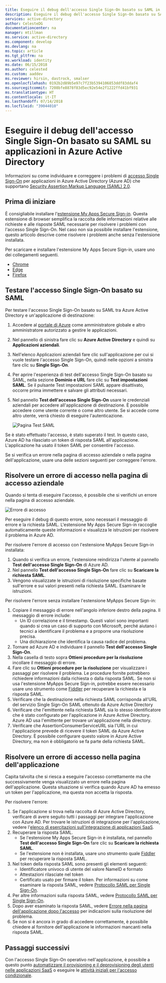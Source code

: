 ```yaml
---
title: Eseguire il debug dell'accesso Single Sign-On basato su SAML in Azure Active Directory | Microsoft Docs
description: Eseguire il debug dell'accesso Single Sign-On basato su SAML su applicazioni in Azure Active Directory.
services: active-directory
author: CelesteDG
documentationcenter: na
manager: mtillman
ms.service: active-directory
ms.component: develop
ms.devlang: na
ms.topic: article
ms.tgt_pltfrm: na
ms.workload: identity
ms.date: 06/15/2018
ms.author: celested
ms.custom: aaddev
ms.reviewer: hirsin, dastrock, smalser
ms.openlocfilehash: 0192b2d89b5e97c7f23b5394106853ddf83ddaf4
ms.sourcegitcommit: 7208bfe8878f83d5ec92e54e2f1222ffd41bf931
ms.translationtype: HT
ms.contentlocale: it-IT
ms.lasthandoff: 07/14/2018
ms.locfileid: "39044010"
---
```

# <a name="debug-saml-based-single-sign-on-to-applications-in-azure-active-directory"></a>Eseguire il debug dell'accesso Single Sign-On basato su SAML su applicazioni in Azure Active Directory

Informazioni su come individuare e correggere i problemi di [accesso Single Sign-On](../manage-apps/what-is-single-sign-on.md) per applicazioni in Azure Active Directory (Azure AD) che supportano [Security Assertion Markup Language (SAML) 2.0](https://en.wikipedia.org/wiki/Security_Assertion_Markup_Language). 

## <a name="before-you-begin"></a>Prima di iniziare
È consigliabile installare l'[estensione My Apps Secure Sign-in](../user-help/active-directory-saas-access-panel-user-help.md#i-am-having-trouble-installing-the-my-apps-secure-sign-in-extension). Questa estensione di browser semplifica la raccolta delle informazioni relative alle richieste e alle risposte SAML necessarie per risolvere i problemi con l'accesso Single Sign-On. Nel caso non sia possibile installare l'estensione, questo articolo descrive come risolvere i problemi anche senza l'estensione installata.

Per scaricare e installare l'estensione My Apps Secure Sign-in, usare uno dei collegamenti seguenti.

- [Chrome](https://go.microsoft.com/fwlink/?linkid=866367)
- [Edge](https://go.microsoft.com/fwlink/?linkid=845176)
- [Firefox](https://go.microsoft.com/fwlink/?linkid=866366)


## <a name="test-saml-based-single-sign-on"></a>Testare l'accesso Single Sign-On basato su SAML

Per testare l'accesso Single Sign-On basato su SAML tra Azure Active Directory e un'applicazione di destinazione:

1.  Accedere al [portale di Azure](https://portal.azure.com) come amministratore globale e altro amministratore autorizzato a gestire le applicazioni.
2.  Nel pannello di sinistra fare clic su **Azure Active Directory** e quindi su **Applicazioni aziendali**. 
3.  Nell'elenco Applicazioni aziendali fare clic sull'applicazione per cui si vuole testare l'accesso Single Sign-On, quindi nelle opzioni a sinistra fare clic su **Single Sign-On**.
4.  Per aprire l'esperienza di test dell'accesso Single Sign-On basato su SAML, nella sezione **Dominio e URL** fare clic su **Test impostazioni SAML**. Se il pulsante Test impostazioni SAML appare disattivato, occorre prima immettere e salvare gli attributi necessari.
5.  Nel pannello **Test dell'accesso Single Sign-On** usare le credenziali aziendali per accedere all'applicazione di destinazione. È possibile accedere come utente corrente o come altro utente. Se si accede come altro utente, verrà chiesto di eseguire l'autenticazione.

    ![Pagina Test SAML](media/active-directory-saml-debugging/testing.png)


Se è stato effettuato l'accesso, è stato superato il test. In questo caso, Azure AD ha rilasciato un token di risposta SAML all'applicazione. L'applicazione ha usato il token SAML per consentire l'accesso.

Se si verifica un errore nella pagina di accesso aziendale o nella pagina dell'applicazione, usare una delle sezioni seguenti per correggere l'errore.


## <a name="resolve-a-sign-in-error-on-your-company-sign-in-page"></a>Risolvere un errore di accesso nella pagina di accesso aziendale

Quando si tenta di eseguire l'accesso, è possibile che si verifichi un errore nella pagina di accesso aziendale. 

![Errore di accesso](media/active-directory-saml-debugging/error.png)

Per eseguire il debug di questo errore, sono necessari il messaggio di errore e la richiesta SAML. L'estensione My Apps Secure Sign-in raccoglie automaticamente queste informazioni e visualizza le istruzioni per risolvere il problema in Azure AD. 

Per risolvere l'errore di accesso con l'estensione MyApps Secure Sign-in installata:

1.  Quando si verifica un errore, l'estensione reindirizza l'utente al pannello **Test dell'accesso Single Sign-On** di Azure AD. 
2.  Nel pannello **Test dell'accesso Single Sign-On** fare clic su **Scaricare la richiesta SAML**. 
3.  Vengono visualizzate le istruzioni di risoluzione specifiche basate sull'errore e sui valori presenti nella richiesta SAML. Esaminare le istruzioni.

Per risolvere l'errore senza installare l'estensione MyApps Secure Sign-in:

1. Copiare il messaggio di errore nell'angolo inferiore destro della pagina. Il messaggio di errore include:
    - Un ID correlazione e il timestamp. Questi valori sono importanti quando si crea un caso di supporto con Microsoft, perché aiutano i tecnici a identificare il problema e a proporre una risoluzione precisa.
    - Una dichiarazione che identifica la causa radice del problema.
2.  Tornare ad Azure AD e individuare il pannello **Test dell'accesso Single Sign-On**.
3.  Nella casella di testo sopra **Ottieni procedure per la risoluzione** incollare il messaggio di errore.
3.  Fare clic su **Ottieni procedure per la risoluzione** per visualizzare i passaggi per risolvere il problema. Le procedure fornite potrebbero richiedere informazioni dalla richiesta o dalla risposta SAML. Se non si usa l'estensione MyApps Secure Sign-in, potrebbe essere necessario usare uno strumento come [Fiddler](http://www.telerik.com/fiddler) per recuperare la richiesta e la risposta SAML.
4.  Verificare che la destinazione nella richiesta SAML corrisponda all'URL del servizio Single Sign-On SAML ottenuto da Azure Active Directory
5.  Verificare che l'emittente nella richiesta SAML sia lo stesso identificatore che è stato configurato per l'applicazione in Azure Active Directory. Azure AD usa l'emittente per trovare un'applicazione nella directory.
6.  Verificare che AssertionConsumerServiceURL sia l'URL in cui l'applicazione prevede di ricevere il token SAML da Azure Active Directory. È possibile configurare questo valore in Azure Active Directory, ma non è obbligatorio se fa parte della richiesta SAML.


## <a name="resolve-a-sign-in-error-on-the-application-page"></a>Risolvere un errore di accesso nella pagina dell'applicazione

Capita talvolta che si riesca a eseguire l'accesso correttamente ma che successivamente venga visualizzato un errore nella pagina dell'applicazione. Questa situazione si verifica quando Azure AD ha emesso un token per l'applicazione, ma questa non accetta la risposta.   

Per risolvere l'errore:

1. Se l'applicazione si trova nella raccolta di Azure Active Directory, verificare di avere seguito tutti i passaggi per integrare l'applicazione con Azure AD. Per trovare le istruzioni di integrazione per l'applicazione, vedere l'[elenco di esercitazioni sull'integrazione di applicazioni SaaS](../saas-apps/tutorial-list.md).
2. Recuperare la risposta SAML.
    - Se l'estensione My Apps Secure Sign-in è installata, nel pannello **Test dell'accesso Single Sign-On** fare clic su **Scaricare la richiesta SAML**.
    - Se l'estensione non è installata, usare uno strumento quale [Fiddler](http://www.telerik.com/fiddler) per recuperare la risposta SAML. 
3. Nel token della risposta SAML sono presenti gli elementi seguenti:
    - Identificatore univoco di utente del valore NameID e formato
    - Attestazioni rilasciate nel token
    - Certificato usato per firmare il token. Per informazioni su come esaminare la risposta SAML, vedere [Protocollo SAML per Single Sign-On](active-directory-single-sign-on-protocol-reference.md).
4. Per altre informazioni sulla risposta SAML, vedere [Protocollo SAML per Single Sign-On](active-directory-single-sign-on-protocol-reference.md).
5. Dopo aver esaminato la risposta SAML, vedere [Errore nella pagina dell'applicazione dopo l'accesso](../application-sign-in-problem-application-error.md) per indicazioni sulla risoluzione del problema. 
6. Se non si è ancora in grado di accedere correttamente, è possibile chiedere al fornitore dell'applicazione le informazioni mancanti nella risposta SAML.


## <a name="next-steps"></a>Passaggi successivi
Con l'accesso Single Sign-On operativo nell'applicazione, è possibile a questo punto [automatizzare il provisioning e il deprovisioning degli utenti nelle applicazioni SaaS](../active-directory-saas-app-provisioning.md) o eseguire le [attività iniziali per l'accesso condizionale](../active-directory-conditional-access-azure-portal-get-started.md).


